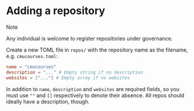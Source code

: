 # Adding a repository

> [!NOTE]
> Any individual is welcome to register repositories under governance.

Create a new TOML file in `repos/` with the repository name as the filename, e.g. `cmucourses.toml`:

```toml
name = "cmucourses"
description = "..." # Empty string if no description
websites = ["..."] # Empty array if no websites
```

In addition to `name`, `description` and `websites` are required fields, so you must use `""` and `[]` respectively to denote their absence. All repos should ideally have a description, though.
